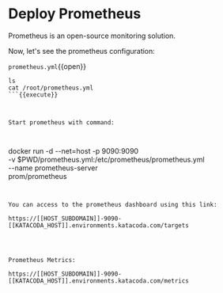 # Deploy Prometheus

Prometheus is an open-source monitoring solution.

Now, let's see the prometheus configuration:

`prometheus.yml`{{open}}


```
ls
cat /root/prometheus.yml
```{{execute}}



Start prometheus with command:



```
docker run  -d --net=host  -p 9090:9090 \
    -v $PWD/prometheus.yml:/etc/prometheus/prometheus.yml \
    --name prometheus-server \
    prom/prometheus
```{{execute}}


You can access to the prometheus dashboard using this link:

https://[[HOST_SUBDOMAIN]]-9090-[[KATACODA_HOST]].environments.katacoda.com/targets




Prometheus Metrics:

https://[[HOST_SUBDOMAIN]]-9090-[[KATACODA_HOST]].environments.katacoda.com/metrics
